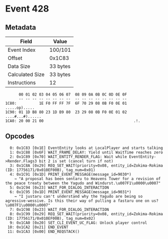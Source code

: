 # Event 428

## Metadata

| Field           | Value    |
|-----------------|----------|
| Event Index     | 100/101  |
| Offset          | 0x1C83   |
| Data Size       | 33 bytes |
| Calculated Size | 33 bytes |
| Instructions    | 12       |

```
      00 01 02 03 04 05 06 07  08 09 0A 0B 0C 0D 0E 0F
      -- -- -- -- -- -- -- --  -- -- -- -- -- -- -- --
1C80:          1E F0 FF FF 7F  6F 70 29 08 0B F0 0E 01     .....op).....
1C90: 01 1D B8 80 23 1D B9 80  23 29 08 0B F0 0E 01 02  ....#...#)......
1CA0: 20 00 21 00                                        .!.            
```

## Opcodes

```
  0: 0x1C83 [0x1E] EventEntity looks at LocalPlayer and starts talking
  1: 0x1C88 [0x6F] WAIT_FRAME_DELAY: Yield until WaitTime reaches zero
  2: 0x1C89 [0x70] WAIT_ENTITY_RENDER_FLAG: Wait while EventEntity->Render.Flags3 bit 2 is set (cancel turn if not)
  3: 0x1C8A [0x29] REQ_SET_WAIT(priority=0x08, entity_id=Zokima-Rokima (ID: 17756171/0x010EF00B), tag_num=0x01)
  4: 0x1C91 [0x1D] PRINT_EVENT_MESSAGE(message_id=9030*)
    → "A proposal has been sentaru to Heavens Tower for a revision of the peace treaty between the Yagudo and Windurst.\u007F1\u0000\u0007"
  5: 0x1C94 [0x23] WAIT_FOR_DIALOG_INTERACTION
  6: 0x1C95 [0x1D] PRINT_EVENT_MESSAGE(message_id=9031*)
    → "I justaru can't understand why the Yagudo are being so agressive-wessive. Is this their way of pulling a fastaru one on us?\u007F1\u0000\u0007"
  7: 0x1C98 [0x23] WAIT_FOR_DIALOG_INTERACTION
  8: 0x1C99 [0x29] REQ_SET_WAIT(priority=0x08, entity_id=Zokima-Rokima (ID: 17756171/0x010EF00B), tag_num=0x02)
  9: 0x1CA0 [0x20] SET_CLI_EVENT_UC_FLAG: Unlock player control
 10: 0x1CA2 [0x21] END_EVENT
 11: 0x1CA3 [0x00] END_REQSTACK()
```
